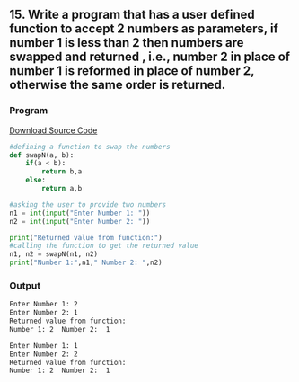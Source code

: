 ## 15. Write a program that has a user defined function to accept 2 numbers as parameters, if number 1 is less than 2 then numbers are swapped and returned , i.e., number 2 in place of number 1 is reformed in place of number 2, otherwise the same order is returned.

<!-- ### Flowchart
![Image](./p15.png) -->

### Program
[Download Source Code](./p15.py ':ignore')
```python
#defining a function to swap the numbers
def swapN(a, b):
    if(a < b):
        return b,a
    else:
        return a,b

#asking the user to provide two numbers
n1 = int(input("Enter Number 1: "))
n2 = int(input("Enter Number 2: "))

print("Returned value from function:")
#calling the function to get the returned value
n1, n2 = swapN(n1, n2)
print("Number 1:",n1," Number 2: ",n2)

```

### Output

```bash
Enter Number 1: 2
Enter Number 2: 1
Returned value from function:
Number 1: 2  Number 2:  1
```

```bash
Enter Number 1: 1
Enter Number 2: 2
Returned value from function:
Number 1: 2  Number 2:  1
```
